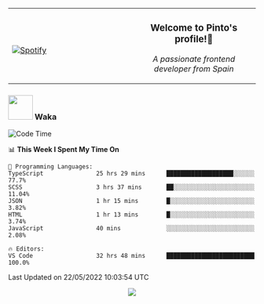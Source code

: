 <table width="100%" align="center"> 
  <tr>
  <td width="50%">
      
&nbsp; <br> [![Spotify](https://novatorem-zeta-rust.vercel.app/api/spotify)](https://open.spotify.com/user/novatorem-zeta-rust)

  </td>
  <td width="50%">
    <h3 align="center">Welcome to Pinto's profile!👋</h3>
    <p align="center"><em>A passionate frontend developer from Spain</em></p>
  </td>
  </table>

### <img src="https://media.giphy.com/media/VgCDAzcKvsR6OM0uWg/giphy.gif" width="50"> Waka

  <!--START_SECTION:waka-->
![Code Time](http://img.shields.io/badge/Code%20Time-401%20hrs%2029%20mins-blue)

📊 **This Week I Spent My Time On** 

```text
💬 Programming Languages: 
TypeScript               25 hrs 29 mins      ███████████████████░░░░░░   77.7% 
SCSS                     3 hrs 37 mins       ██░░░░░░░░░░░░░░░░░░░░░░░   11.04% 
JSON                     1 hr 15 mins        █░░░░░░░░░░░░░░░░░░░░░░░░   3.82% 
HTML                     1 hr 13 mins        █░░░░░░░░░░░░░░░░░░░░░░░░   3.74% 
JavaScript               40 mins             ░░░░░░░░░░░░░░░░░░░░░░░░░   2.08%

🔥 Editors: 
VS Code                  32 hrs 48 mins      █████████████████████████   100.0%

```


 Last Updated on 22/05/2022 10:03:54 UTC
<!--END_SECTION:waka-->

<div align="center">
<img src="https://github-readme-stats-gilt-tau.vercel.app/api/top-langs/?username=pinto-hub&layout=compact&theme=dracula" />
</div>
